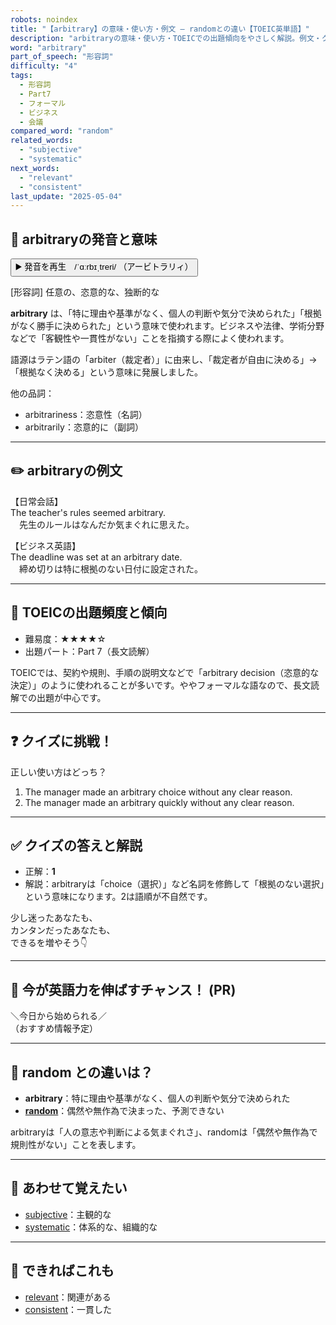 ```yaml
---
robots: noindex
title: "【arbitrary】の意味・使い方・例文 ― randomとの違い【TOEIC英単語】"
description: "arbitraryの意味・使い方・TOEICでの出題傾向をやさしく解説。例文・クイズ付きでrandomとの違いもわかりやすく学べます。"
word: "arbitrary"
part_of_speech: "形容詞"
difficulty: "4"
tags:
  - 形容詞
  - Part7
  - フォーマル
  - ビジネス
  - 会議
compared_word: "random"
related_words:
  - "subjective"
  - "systematic"
next_words:
  - "relevant"
  - "consistent"
last_update: "2025-05-04"
---
```


## 🔰 arbitraryの発音と意味

<button class="play-audio" onclick="playTTS('arbitrary')">
  <span class="play-audio-main">
    ▶️ 発音を再生　/ˈɑːrbɪˌtreri/
  </span>
  <span class="play-audio-sub">
    （アービトラリィ）
  </span>
</button>

[形容詞] 任意の、恣意的な、独断的な

**arbitrary** は、「特に理由や基準がなく、個人の判断や気分で決められた」「根拠がなく勝手に決められた」という意味で使われます。ビジネスや法律、学術分野などで「客観性や一貫性がない」ことを指摘する際によく使われます。

語源はラテン語の「arbiter（裁定者）」に由来し、「裁定者が自由に決める」→「根拠なく決める」という意味に発展しました。

他の品詞：  
- arbitrariness：恣意性（名詞）
- arbitrarily：恣意的に（副詞）

---

## ✏️ arbitraryの例文

【日常会話】  
The teacher's rules seemed arbitrary.  
　先生のルールはなんだか気まぐれに思えた。

【ビジネス英語】  
The deadline was set at an arbitrary date.  
　締め切りは特に根拠のない日付に設定された。

---

## 🎯 TOEICの出題頻度と傾向

- 難易度：★★★★☆
- 出題パート：Part 7（長文読解）

TOEICでは、契約や規則、手順の説明文などで「arbitrary decision（恣意的な決定）」のように使われることが多いです。ややフォーマルな語なので、長文読解での出題が中心です。

---

## ❓ クイズに挑戦！

正しい使い方はどっち？

1. The manager made an arbitrary choice without any clear reason.  
2. The manager made an arbitrary quickly without any clear reason.

---

## ✅ クイズの答えと解説

- 正解：**1**
- 解説：arbitraryは「choice（選択）」など名詞を修飾して「根拠のない選択」という意味になります。2は語順が不自然です。

少し迷ったあなたも、  
カンタンだったあなたも、  
できるを増やそう👇️

---

## 🚀 今が英語力を伸ばすチャンス！ (PR)

<div class="info-center">
＼今日から始められる／<br>  
（おすすめ情報予定）
</div>

---

## 🤔  random との違いは？

- **arbitrary**：特に理由や基準がなく、個人の判断や気分で決められた
- **[random](/word/random/)**：偶然や無作為で決まった、予測できない

arbitraryは「人の意志や判断による気まぐれさ」、randomは「偶然や無作為で規則性がない」ことを表します。

---

## 🧩 あわせて覚えたい

- [subjective](/word/subjective/)：主観的な
- [systematic](/word/systematic/)：体系的な、組織的な

---

## 📖 できればこれも

- [relevant](/word/relevant/)：関連がある
- [consistent](/word/consistent/)：一貫した

<!-- cvid: aid24_bid10 -->
